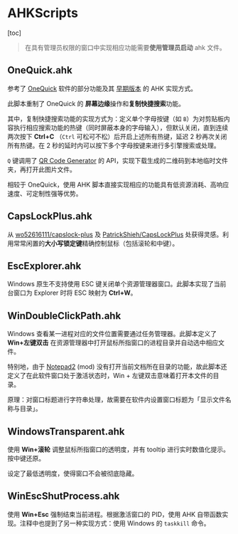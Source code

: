 # AHKScripts

[toc]

> 在具有管理员权限的窗口中实现相应功能需要**使用管理员启动** ahk 文件。

## OneQuick.ahk

参考了 [OneQuick](https://onequick.org/) 软件的部分功能及其 [早期版本](https://github.com/OneQuick/OneQuick.AHK-legacy) 的 AHK 实现方式。

此脚本重制了 OneQuick 的 **屏幕边缘**操作和**复制快捷搜索**功能。

其中，复制快捷搜索功能的实现方式为：定义单个字母按键（如 `B`）为对剪贴板内容执行相应搜索功能的热键（同时屏蔽本身的字母输入），但默认关闭，直到连续两次按下 **Ctrl+C** （`Ctrl` 可松可不松）后开启上述所有热键，延迟 2 秒再次关闭所有热键。在 2 秒的延时内可以按下多个字母按键来进行多引擎搜索或处理。

`Q` 键调用了 [QR Code Generator](http://goqr.me/) 的 API，实现下载生成的二维码到本地临时文件夹，再打开此图片文件。

相较于 OneQuick，使用 AHK 脚本直接实现相应的功能具有低资源消耗、高响应速度、可定制性强等优势。

## CapsLockPlus.ahk

从 [wo52616111/capslock-plus](https://github.com/wo52616111/capslock-plus) 及 [PatrickShieh/CapsLockPlus](https://github.com/PatrickShieh/CapsLockPlus) 处获得灵感。利用常常闲置的**大小写锁定键**精确控制鼠标（包括滚轮和中键）。

## EscExplorer.ahk

Windows 原生不支持使用 ESC 键关闭单个资源管理器窗口。此脚本实现了当前台窗口为 Explorer 时将 ESC 映射为 **Ctrl+W**。

## WinDoubleClickPath.ahk

Windows 查看某一进程对应的文件位置需要通过任务管理器。此脚本定义了 **Win+左键双击** 在资源管理器中打开鼠标所指窗口的进程目录并自动选中相应文件。

特别地，由于 [Notepad2](https://notepad2.com) (mod) 没有打开当前文档所在目录的功能，故此脚本还定义了在此软件窗口处于激活状态时，Win + 左键双击意味着打开本文件的目录。

原理：对窗口标题进行字符串处理，故需要在软件内设置窗口标题为「显示文件名称与目录」。

## WindowsTransparent.ahk

使用 **Win+滚轮** 调整鼠标所指窗口的透明度，并有 tooltip 进行实时数值化提示。按中键还原。

设定了最低透明度，使得窗口不会被彻底隐藏。

## WinEscShutProcess.ahk

使用 **Win+Esc** 强制结束当前进程。根据激活窗口的 PID，使用 AHK 自带函数实现。注释中也提到了另一种实现方式：使用 Windows 的 `taskkill` 命令。
